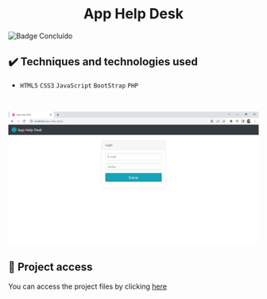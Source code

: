 <h1 align="center">App Help Desk</h1>
 
 ![Badge Concluído](https://camo.githubusercontent.com/459f141bd5e24c179a0e2dd49691e290ed5c5d4b4cb97767daee7cfaf6e31121/687474703a2f2f696d672e736869656c64732e696f2f7374617469632f76313f6c6162656c3d535441545553266d6573736167653d434f4e434c5549444f26636f6c6f723d475245454e267374796c653d666f722d7468652d6261646765)
 
 ## ✔️ Techniques and technologies used

- ``HTML5`` ``CSS3`` ``JavaScript`` ``BootStrap`` ``PHP``

<br>

<p align="center">
 <img src="assets/app_help_desk.png" width="550" alt="Image project">
</p>

## 📁 Project access
You can access the project files by clicking [here](https://github.com/Coastony/dev-Sergio-Bueno)
